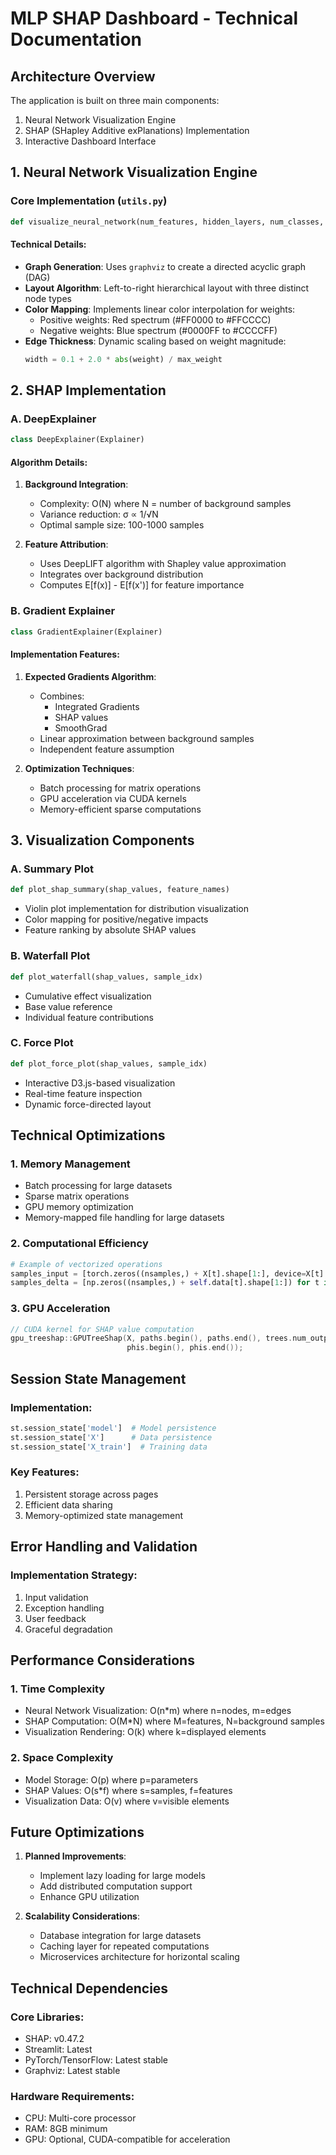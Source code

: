 # MLP SHAP Dashboard - Technical Documentation

## Architecture Overview

The application is built on three main components:
1. Neural Network Visualization Engine
2. SHAP (SHapley Additive exPlanations) Implementation
3. Interactive Dashboard Interface

## 1. Neural Network Visualization Engine

### Core Implementation (`utils.py`)
```python
def visualize_neural_network(num_features, hidden_layers, num_classes, model=None, sample_input=None)
```

#### Technical Details:
- **Graph Generation**: Uses `graphviz` to create a directed acyclic graph (DAG)
- **Layout Algorithm**: Left-to-right hierarchical layout with three distinct node types
- **Color Mapping**: Implements linear color interpolation for weights:
  - Positive weights: Red spectrum (#FF0000 to #FFCCCC)
  - Negative weights: Blue spectrum (#0000FF to #CCCCFF)
- **Edge Thickness**: Dynamic scaling based on weight magnitude:
  ```python
  width = 0.1 + 2.0 * abs(weight) / max_weight
  ```

## 2. SHAP Implementation

### A. DeepExplainer
```python
class DeepExplainer(Explainer)
```

#### Algorithm Details:
1. **Background Integration**:
   - Complexity: O(N) where N = number of background samples
   - Variance reduction: σ ∝ 1/√N
   - Optimal sample size: 100-1000 samples

2. **Feature Attribution**:
   - Uses DeepLIFT algorithm with Shapley value approximation
   - Integrates over background distribution
   - Computes E[f(x)] - E[f(x')] for feature importance

### B. Gradient Explainer
```python
class GradientExplainer(Explainer)
```

#### Implementation Features:
1. **Expected Gradients Algorithm**:
   - Combines:
     * Integrated Gradients
     * SHAP values
     * SmoothGrad
   - Linear approximation between background samples
   - Independent feature assumption

2. **Optimization Techniques**:
   - Batch processing for matrix operations
   - GPU acceleration via CUDA kernels
   - Memory-efficient sparse computations

## 3. Visualization Components

### A. Summary Plot
```python
def plot_shap_summary(shap_values, feature_names)
```
- Violin plot implementation for distribution visualization
- Color mapping for positive/negative impacts
- Feature ranking by absolute SHAP values

### B. Waterfall Plot
```python
def plot_waterfall(shap_values, sample_idx)
```
- Cumulative effect visualization
- Base value reference
- Individual feature contributions

### C. Force Plot
```python
def plot_force_plot(shap_values, sample_idx)
```
- Interactive D3.js-based visualization
- Real-time feature inspection
- Dynamic force-directed layout

## Technical Optimizations

### 1. Memory Management
- Batch processing for large datasets
- Sparse matrix operations
- GPU memory optimization
- Memory-mapped file handling for large datasets

### 2. Computational Efficiency
```python
# Example of vectorized operations
samples_input = [torch.zeros((nsamples,) + X[t].shape[1:], device=X[t].device) for t in range(len(X))]
samples_delta = [np.zeros((nsamples,) + self.data[t].shape[1:]) for t in range(len(self.data))]
```

### 3. GPU Acceleration
```cpp
// CUDA kernel for SHAP value computation
gpu_treeshap::GPUTreeShap(X, paths.begin(), paths.end(), trees.num_outputs,
                          phis.begin(), phis.end());
```

## Session State Management

### Implementation:
```python
st.session_state['model']  # Model persistence
st.session_state['X']      # Data persistence
st.session_state['X_train']  # Training data
```

### Key Features:
1. Persistent storage across pages
2. Efficient data sharing
3. Memory-optimized state management

## Error Handling and Validation

### Implementation Strategy:
1. Input validation
2. Exception handling
3. User feedback
4. Graceful degradation

## Performance Considerations

### 1. Time Complexity
- Neural Network Visualization: O(n*m) where n=nodes, m=edges
- SHAP Computation: O(M*N) where M=features, N=background samples
- Visualization Rendering: O(k) where k=displayed elements

### 2. Space Complexity
- Model Storage: O(p) where p=parameters
- SHAP Values: O(s*f) where s=samples, f=features
- Visualization Data: O(v) where v=visible elements

## Future Optimizations

1. **Planned Improvements**:
   - Implement lazy loading for large models
   - Add distributed computation support
   - Enhance GPU utilization

2. **Scalability Considerations**:
   - Database integration for large datasets
   - Caching layer for repeated computations
   - Microservices architecture for horizontal scaling

## Technical Dependencies

### Core Libraries:
- SHAP: v0.47.2
- Streamlit: Latest
- PyTorch/TensorFlow: Latest stable
- Graphviz: Latest stable

### Hardware Requirements:
- CPU: Multi-core processor
- RAM: 8GB minimum
- GPU: Optional, CUDA-compatible for acceleration 